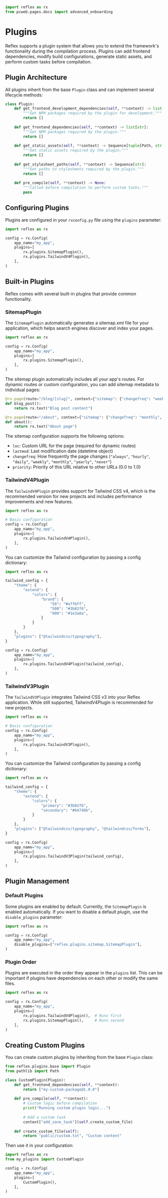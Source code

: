 ```python exec
import reflex as rx
from pcweb.pages.docs import advanced_onboarding
```

# Plugins

Reflex supports a plugin system that allows you to extend the framework's functionality during the compilation process. Plugins can add frontend dependencies, modify build configurations, generate static assets, and perform custom tasks before compilation.

## Plugin Architecture

All plugins inherit from the base `Plugin` class and can implement several lifecycle methods:

```python
class Plugin:
    def get_frontend_development_dependencies(self, **context) -> list[str]:
        """Get NPM packages required by the plugin for development."""
        return []
    
    def get_frontend_dependencies(self, **context) -> list[str]:
        """Get NPM packages required by the plugin."""
        return []
    
    def get_static_assets(self, **context) -> Sequence[tuple[Path, str | bytes]]:
        """Get static assets required by the plugin."""
        return []
    
    def get_stylesheet_paths(self, **context) -> Sequence[str]:
        """Get paths to stylesheets required by the plugin."""
        return []
    
    def pre_compile(self, **context) -> None:
        """Called before compilation to perform custom tasks."""
        pass
```

## Configuring Plugins

Plugins are configured in your `rxconfig.py` file using the `plugins` parameter:

```python
import reflex as rx

config = rx.Config(
    app_name="my_app",
    plugins=[
        rx.plugins.SitemapPlugin(),
        rx.plugins.TailwindV4Plugin(),
    ],
)
```

## Built-in Plugins

Reflex comes with several built-in plugins that provide common functionality.

### SitemapPlugin

The `SitemapPlugin` automatically generates a sitemap.xml file for your application, which helps search engines discover and index your pages.

```python
import reflex as rx

config = rx.Config(
    app_name="my_app",
    plugins=[
        rx.plugins.SitemapPlugin(),
    ],
)
```

The sitemap plugin automatically includes all your app's routes. For dynamic routes or custom configuration, you can add sitemap metadata to individual pages:

```python
@rx.page(route="/blog/[slug]", context={"sitemap": {"changefreq": "weekly", "priority": 0.8}})
def blog_post():
    return rx.text("Blog post content")

@rx.page(route="/about", context={"sitemap": {"changefreq": "monthly", "priority": 0.5}})
def about():
    return rx.text("About page")
```

The sitemap configuration supports the following options:
- `loc`: Custom URL for the page (required for dynamic routes)
- `lastmod`: Last modification date (datetime object)
- `changefreq`: How frequently the page changes (`"always"`, `"hourly"`, `"daily"`, `"weekly"`, `"monthly"`, `"yearly"`, `"never"`)
- `priority`: Priority of this URL relative to other URLs (0.0 to 1.0)

### TailwindV4Plugin

The `TailwindV4Plugin` provides support for Tailwind CSS v4, which is the recommended version for new projects and includes performance improvements and new features.

```python
import reflex as rx

# Basic configuration
config = rx.Config(
    app_name="my_app",
    plugins=[
        rx.plugins.TailwindV4Plugin(),
    ],
)
```

You can customize the Tailwind configuration by passing a config dictionary:

```python
import reflex as rx

tailwind_config = {
    "theme": {
        "extend": {
            "colors": {
                "brand": {
                    "50": "#eff6ff",
                    "500": "#3b82f6",
                    "900": "#1e3a8a",
                }
            }
        }
    },
    "plugins": ["@tailwindcss/typography"],
}

config = rx.Config(
    app_name="my_app",
    plugins=[
        rx.plugins.TailwindV4Plugin(tailwind_config),
    ],
)
```

### TailwindV3Plugin

The `TailwindV3Plugin` integrates Tailwind CSS v3 into your Reflex application. While still supported, TailwindV4Plugin is recommended for new projects.

```python
import reflex as rx

# Basic configuration
config = rx.Config(
    app_name="my_app",
    plugins=[
        rx.plugins.TailwindV3Plugin(),
    ],
)
```

You can customize the Tailwind configuration by passing a config dictionary:

```python
import reflex as rx

tailwind_config = {
    "theme": {
        "extend": {
            "colors": {
                "primary": "#3b82f6",
                "secondary": "#64748b",
            }
        }
    },
    "plugins": ["@tailwindcss/typography", "@tailwindcss/forms"],
}

config = rx.Config(
    app_name="my_app",
    plugins=[
        rx.plugins.TailwindV3Plugin(tailwind_config),
    ],
)
```

## Plugin Management

### Default Plugins

Some plugins are enabled by default. Currently, the `SitemapPlugin` is enabled automatically. If you want to disable a default plugin, use the `disable_plugins` parameter:

```python
import reflex as rx

config = rx.Config(
    app_name="my_app",
    disable_plugins=["reflex.plugins.sitemap.SitemapPlugin"],
)
```

### Plugin Order

Plugins are executed in the order they appear in the `plugins` list. This can be important if plugins have dependencies on each other or modify the same files.

```python
import reflex as rx

config = rx.Config(
    app_name="my_app",
    plugins=[
        rx.plugins.TailwindV4Plugin(),  # Runs first
        rx.plugins.SitemapPlugin(),     # Runs second
    ],
)
```

## Creating Custom Plugins

You can create custom plugins by inheriting from the base `Plugin` class:

```python
from reflex.plugins.base import Plugin
from pathlib import Path

class CustomPlugin(Plugin):
    def get_frontend_dependencies(self, **context):
        return ["my-custom-package@1.0.0"]
    
    def pre_compile(self, **context):
        # Custom logic before compilation
        print("Running custom plugin logic...")
        
        # Add a custom task
        context["add_save_task"](self.create_custom_file)
    
    def create_custom_file(self):
        return "public/custom.txt", "Custom content"
```

Then use it in your configuration:

```python
import reflex as rx
from my_plugins import CustomPlugin

config = rx.Config(
    app_name="my_app",
    plugins=[
        CustomPlugin(),
    ],
)
```
